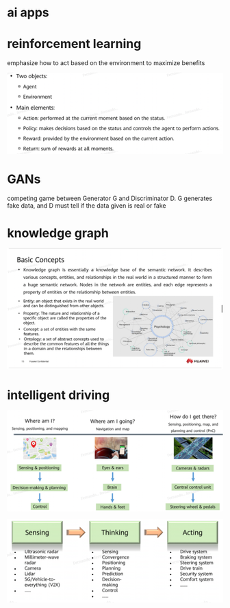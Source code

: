 ai apps
===

# reinforcement learning
emphasize how to act based on the environment to maximize benefits

![](assets/05-ai-apps_20250421232017115.png)

# GANs
competing game between Generator G and Discriminator D. G generates fake data, and D must tell if the data given is real or fake

# knowledge graph
![](assets/05-ai-apps_20250421232541312.png)

# intelligent driving

![](assets/05-ai-apps_20250421233117513.png)

![](assets/05-ai-apps_20250421233053432.png)